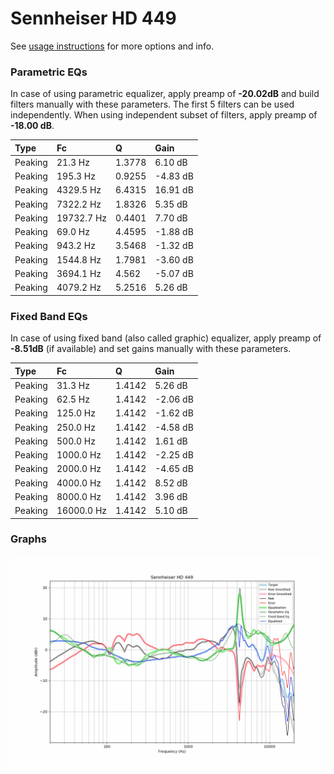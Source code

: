 # Sennheiser HD 449
See [usage instructions](https://github.com/jaakkopasanen/AutoEq#usage) for more options and info.

### Parametric EQs
In case of using parametric equalizer, apply preamp of **-20.02dB** and build filters manually
with these parameters. The first 5 filters can be used independently.
When using independent subset of filters, apply preamp of **-18.00 dB**.

| Type    | Fc         |      Q | Gain     |
|:--------|:-----------|:-------|:---------|
| Peaking | 21.3 Hz    | 1.3778 | 6.10 dB  |
| Peaking | 195.3 Hz   | 0.9255 | -4.83 dB |
| Peaking | 4329.5 Hz  | 6.4315 | 16.91 dB |
| Peaking | 7322.2 Hz  | 1.8326 | 5.35 dB  |
| Peaking | 19732.7 Hz | 0.4401 | 7.70 dB  |
| Peaking | 69.0 Hz    | 4.4595 | -1.88 dB |
| Peaking | 943.2 Hz   | 3.5468 | -1.32 dB |
| Peaking | 1544.8 Hz  | 1.7981 | -3.60 dB |
| Peaking | 3694.1 Hz  | 4.562  | -5.07 dB |
| Peaking | 4079.2 Hz  | 5.2516 | 5.26 dB  |

### Fixed Band EQs
In case of using fixed band (also called graphic) equalizer, apply preamp of **-8.51dB**
(if available) and set gains manually with these parameters.

| Type    | Fc         |      Q | Gain     |
|:--------|:-----------|:-------|:---------|
| Peaking | 31.3 Hz    | 1.4142 | 5.26 dB  |
| Peaking | 62.5 Hz    | 1.4142 | -2.06 dB |
| Peaking | 125.0 Hz   | 1.4142 | -1.62 dB |
| Peaking | 250.0 Hz   | 1.4142 | -4.58 dB |
| Peaking | 500.0 Hz   | 1.4142 | 1.61 dB  |
| Peaking | 1000.0 Hz  | 1.4142 | -2.25 dB |
| Peaking | 2000.0 Hz  | 1.4142 | -4.65 dB |
| Peaking | 4000.0 Hz  | 1.4142 | 8.52 dB  |
| Peaking | 8000.0 Hz  | 1.4142 | 3.96 dB  |
| Peaking | 16000.0 Hz | 1.4142 | 5.10 dB  |

### Graphs
![](./Sennheiser%20HD%20449.png)